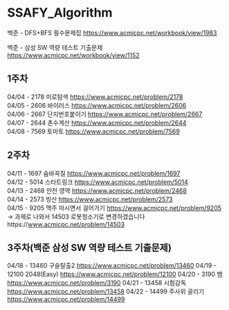 # SSAFY_Algorithm

백준 - DFS+BFS 필수문제집 
https://www.acmicpc.net/workbook/view/1983

백준 - 삼성 SW 역량 테스트 기출문제
https://www.acmicpc.net/workbook/view/1152

## 1주차
04/04 - 2178 미로탐색 https://www.acmicpc.net/problem/2178    
04/05 - 2606 바이러스 https://www.acmicpc.net/problem/2606    
04/06 - 2667 단지번호붙이기 https://www.acmicpc.net/problem/2667    
04/07 - 2644 촌수계산 https://www.acmicpc.net/problem/2644    
04/08 - 7569 토마토 https://www.acmicpc.net/problem/7569    

## 2주차
04/11 - 1697 숨바꼭질 https://www.acmicpc.net/problem/1697   
04/12 - 5014 스타트링크 https://www.acmicpc.net/problem/5014   
04/13 - 2468 안전 영역 https://www.acmicpc.net/problem/2468   
04/14 - 2573 빙산 https://www.acmicpc.net/problem/2573   
04/15 - 9205 맥주 마시면서 걸어가기 https://www.acmicpc.net/problem/9205     
-> 과제로 나와서 14503 로봇청소기로 변경하겠습니다https://www.acmicpc.net/problem/14503

## 3주차(백준 삼성 SW 역량 테스트 기출문제)
04/18 - 13460 구슬탈출2 https://www.acmicpc.net/problem/13460
04/19 - 12100 2048(Easy) https://www.acmicpc.net/problem/12100
04/20 - 3190 뱀 https://www.acmicpc.net/problem/3190
04/21 - 13458 시험감독 https://www.acmicpc.net/problem/13458
04/22 - 14499 주사위 굴리기 https://www.acmicpc.net/problem/14499
